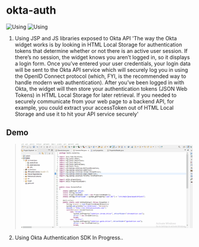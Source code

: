 # okta-auth
![Using](https://img.shields.io/badge/using-OktaAuth-blue)
![Using](https://img.shields.io/badge/using-JSP-brightgreen)

1. Using JSP and JS libraries exposed to Okta API
  'The way the Okta widget works is by looking in HTML Local Storage for authentication tokens that determine whether or not there is an active user session. If there’s    no session, the widget knows you aren’t logged in, so it displays a login form.
  Once you’ve entered your user credentials, your login data will be sent to the Okta API service which will securely log you in using the OpenID Connect protocol         (which, FYI, is the recommended way to handle modern web authentication).
  After you’ve been logged in with Okta, the widget will then store your authentication tokens (JSON Web Tokens) in HTML Local Storage for later retrieval.
  If you needed to securely communicate from your web page to a backend API, for example, you could extract your accessToken out of HTML Local Storage and use it to hit
  your API service securely'
  
  ## Demo
  > <img src="https://github.com/d1089/Canva/blob/main/demo/AutomationDemo.gif" width="auto" height="auto" />

2. Using Okta Authentication SDK
   In Progress..
